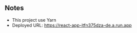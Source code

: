 ## Notes

- This project use Yarn
- Deployed URL: https://react-app-itfn375dza-de.a.run.app
<!-- Artifact Registry: asia-east1-docker.pkg.dev/myapp-26589/hrm/react-app -->
